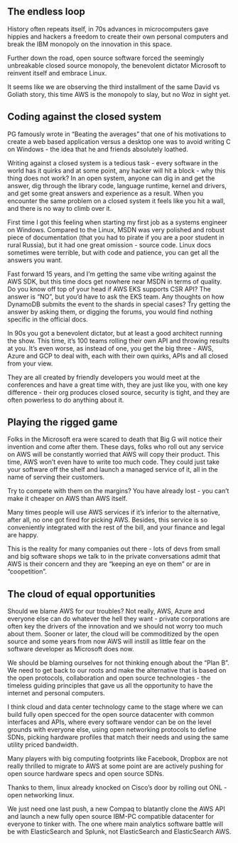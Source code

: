 ## The endless loop

History often repeats itself, in 70s advances in microcomputers gave hippies and hackers a freedom 
to create their own personal computers and break the IBM monopoly on the innovation in this space.

Further down the road, open source software forced the seemingly unbreakable closed source monopoly, 
the benevolent dictator Microsoft to reinvent itself and embrace Linux.

It seems like we are observing the third installment of the same David vs Goliath story, this time AWS is the 
monopoly to slay, but no Woz in sight yet.

## Coding against the closed system

PG famously wrote in “Beating the averages” that one of his motivations to create a web based application 
versus a desktop one was to avoid writing C on Windows - the idea that he and friends absolutely loathed. 

Writing against a closed system is a tedious task - every software in the world has it quirks and at some point, 
any hacker will hit a block - why this thing does not work? In an open system, anyone can dig in and get the answer, 
dig through the library code, language runtime, kernel and drivers, and get some great answers and experience as a result. 
When you encounter the same problem on a closed system it feels like you hit a wall, and there is no way to climb over it. 

First time I got this feeling when starting my first job as a systems engineer on Windows. 
Compared to the Linux, MSDN was very polished and robust piece of documentation (that you had to pirate if you are a poor 
student in rural Russia), but it had one great omission - source code. Linux docs sometimes were terrible, but with code 
and patience, you can get all the answers you want.

Fast forward 15 years, and I’m getting the same vibe writing against the AWS SDK, but this time docs get nowhere near MSDN 
in terms of quality. Do you know off top of your head if AWS EKS supports CSR API? The answer is “NO”, but you’d have to ask 
the EKS team. Any thoughts on how DynamoDB submits the event to the shards in special cases? Try getting the answer by 
asking them, or digging the forums, you would find nothing specific in the official docs. 

In 90s you got a benevolent dictator, but at least a good architect running the show. 
This time, it’s 100 teams rolling their own API and throwing results at you. 
It’s even worse, as instead of one, you get the big three - AWS, Azure and GCP to deal with, each with their own quirks, 
APIs and all closed from your view.

They are all created by friendly developers you would meet at the conferences and have a great time with, 
they are just like you, with one key difference - their org produces closed source, security is tight, 
and they are often powerless to do anything about it. 

## Playing the rigged game

Folks in the Microsoft era were scared to death that Big G will notice their invention and come after them. 
These days, folks who roll out any service on AWS will be constantly worried that AWS will copy their product. 
This time, AWS won’t even have to write too much code. They could just take your software off the shelf and launch 
a managed service of it, all in the name of serving their customers. 

Try to compete with them on the margins? You have already lost -  you can’t make it cheaper on AWS than AWS itself. 

Many times people will use AWS services if it’s inferior to the alternative, after all, no one got fired for picking AWS. 
Besides, this service is so conveniently integrated with the rest of the bill, and your finance and legal are happy.

This is the reality for many companies out there - lots of devs from small and big software shops we talk to in the 
private conversations admit that AWS is their concern and they are “keeping an eye on them” or are in “coopetition”.

## The cloud of equal opportunities

Should we blame AWS for our troubles? Not really, AWS, Azure and everyone else can do whatever the hell they want - 
private corporations are often key the drivers of the innovation and we should not worry too much about them. 
Sooner or later, the cloud will be commoditized by the open source and some years from now AWS will instill as little 
fear on the software developer as Microsoft does now. 

We should be blaming ourselves for not thinking enough about the “Plan B”. We need to get back to our roots and make 
the alternative that is based on the open protocols, collaboration and open source technologies - the timeless guiding 
principles that gave us all the opportunity to have the internet and personal computers. 

I think cloud and data center technology came to the stage where we can build fully open specced for the open source 
datacenter with common interfaces and APIs, where every software vendor can be on the level grounds with everyone else, 
using open networking protocols to define SDNs, picking hardware profiles that match their needs and using the same utility 
priced bandwidth.

Many players with big computing footprints like Facebook, Dropbox are not really thrilled to migrate to AWS at some point 
are are actively pushing for open source hardware specs and open source SDNs.

Thanks to them, linux already knocked on Cisco’s door by rolling out ONL - open networking linux.

We just need one last push, a new Compaq to blatantly clone the AWS API and launch a new fully open source IBM-PC 
compatible datacenter for everyone to tinker with. The one where main analytics software battle will be with ElasticSearch 
and Splunk, not ElasticSearch and ElasticSearch AWS.
